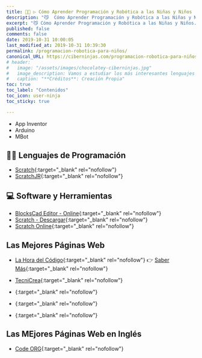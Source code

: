 ```yaml
---
title: 👨‍💻 ▷ Cómo Aprender Programación y Robótica a las Niñas y Niños
description: "😼  Cómo Aprender Programación y Robótica a las Niñas y Niños."
excerpt: "😼 Cómo Aprender Programación y Robótica a las Niñas y Niños."
published: false
comments: false
date: 2019-10-31 10:00:05
last_modified_at: 2019-10-31 10:39:30
permalink: /programacion-robotica-para-niños/
canonical_URL: https://ciberninjas.com/programacion-robotica-para-niños/
# header:
#   image: "/assets/images/chocolatey-ciberninjas.jpg"
#   image_description: Vamos a estudiar los más interesantes lenguajes de programación y frameworks de 2019
#   caption: "**Créditos**: Creación Propia"
toc: true
toc_label: "Contenidos"
toc_icon: user-ninja
toc_sticky: true

---
```


* App Inventor
* Arduino
* MBot

## 👩‍💻 Lenguajes de Programación

* [Scratch](https://scratch.mit.edu/){:target="_blank" rel="nofollow"}
* [ScratchJR](https://www.scratchjr.org/){:target="_blank" rel="nofollow"}

<!-- https://www.blog.andaluciaesdigital.es/programacion-para-ninos-beneficios-y-claves-para-comenzar/ -->

## 💻 Software y Herramientas

* [BlocksCad Editor - Online](https://www.blockscad3d.com/editor/){:target="_blank" rel="nofollow"}
* [Scratch - Descargar](https://scratch.mit.edu/download/){:target="_blank" rel="nofollow"}
* [Scratch Online](https://scratch.mit.edu/projects/editor){:target="_blank" rel="nofollow"}

## Las Mejores Páginas Web

* [La Hora del Código](https://hourofcode.com/es){:target="_blank" rel="nofollow"} 👉 [Saber Más](){:target="_blank" rel="nofollow"}


* [TecniCrea](https://tecnicrea.es){:target="_blank" rel="nofollow"}
* [](){:target="_blank" rel="nofollow"}
* [](){:target="_blank" rel="nofollow"}
* [](){:target="_blank" rel="nofollow"}

## Las MEjores Páginas Web en Inglés

* [Code ORG](https://code.org/){:target="_blank" rel="nofollow"}
